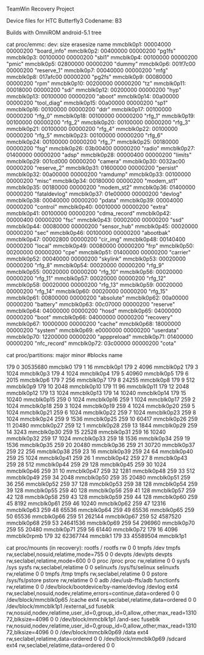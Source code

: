 TeamWin Recovery Project

Device files for HTC Butterfly3 
Codename: B3

Builds with OmniROM android-5.1 tree

cat proc/emmc:
dev:        size     erasesize name
mmcblk0p1: 00004000  00000200  "board_info"
mmcblk0p2: 00400000  00000200  "pg1fs"
mmcblk0p3: 00100000  00000200  "sbl1"
mmcblk0p4: 00100000  00000200  "pmic"
mmcblk0p5: 02800000  00000200  "dummy"
mmcblk0p6: 001f7c00  00000200  "reserve_1"
mmcblk0p7: 00040000  00000200  "mfg"
mmcblk0p8: 017afc00  00000200  "pg2fs"
mmcblk0p9: 00080000  00000200  "rpm"
mmcblk0p10: 00200000  00000200  "tz"
mmcblk0p11: 00018000  00000200  "sdi"
mmcblk0p12: 00200000  00000200  "hyp"
mmcblk0p13: 00100000  00000200  "aboot"
mmcblk0p14: 00a00000  00000200  "tool_diag"
mmcblk0p15: 00a00000  00000200  "sp1"
mmcblk0p16: 00100000  00000200  "ddr"
mmcblk0p17: 00100000  00000200  "rfg_0"
mmcblk0p18: 00100000  00000200  "rfg_1"
mmcblk0p19: 00100000  00000200  "rfg_2"
mmcblk0p20: 00100000  00000200  "rfg_3"
mmcblk0p21: 00100000  00000200  "rfg_4"
mmcblk0p22: 00100000  00000200  "rfg_5"
mmcblk0p23: 00100000  00000200  "rfg_6"
mmcblk0p24: 00100000  00000200  "rfg_7"
mmcblk0p25: 00180000  00000200  "fsg"
mmcblk0p26: 03b00400  00000200  "radio"
mmcblk0p27: 01400000  00000200  "adsp"
mmcblk0p28: 00000400  00000200  "limits"
mmcblk0p29: 001cd000  00000200  "camera"
mmcblk0p30: 0032ac00  00000200  "reserve_2"
mmcblk0p31: 01600000  00000200  "persist"
mmcblk0p32: 00a00000  00000200  "ramdump"
mmcblk0p33: 00100000  00000200  "misc"
mmcblk0p34: 00180000  00000200  "modem_st1"
mmcblk0p35: 00180000  00000200  "modem_st2"
mmcblk0p36: 01400000  00000200  "fataldevlog"
mmcblk0p37: 01e00000  00000200  "devlog"
mmcblk0p38: 00040000  00000200  "pdata"
mmcblk0p39: 00004000  00000200  "control"
mmcblk0p40: 00010000  00000200  "extra"
mmcblk0p41: 00100000  00000200  "cdma_record"
mmcblk0p42: 00000400  00000200  "fsc"
mmcblk0p43: 00002000  00000200  "ssd"
mmcblk0p44: 00080000  00000200  "sensor_hub"
mmcblk0p45: 00020000  00000200  "sec"
mmcblk0p46: 00100000  00000200  "abootbak"
mmcblk0p47: 00002800  00000200  "cir_img"
mmcblk0p48: 00140400  00000200  "local"
mmcblk0p49: 00080000  00000200  "frp"
mmcblk0p50: 00200000  00000200  "cpe"
mmcblk0p51: 01400000  00000200  "carrier"
mmcblk0p52: 00040000  00000200  "skylink"
mmcblk0p53: 00020000  00000200  "rfg_8"
mmcblk0p54: 00020000  00000200  "rfg_9"
mmcblk0p55: 00020000  00000200  "rfg_10"
mmcblk0p56: 00020000  00000200  "rfg_11"
mmcblk0p57: 00020000  00000200  "rfg_12"
mmcblk0p58: 00020000  00000200  "rfg_13"
mmcblk0p59: 00020000  00000200  "rfg_14"
mmcblk0p60: 00020000  00000200  "rfg_15"
mmcblk0p61: 00800000  00000200  "absolute"
mmcblk0p62: 00a00000  00000200  "battery"
mmcblk0p63: 00c07000  00000200  "reserve"
mmcblk0p64: 04000000  00000200  "hosd"
mmcblk0p65: 04000000  00000200  "boot"
mmcblk0p66: 04000000  00000200  "recovery"
mmcblk0p67: 10000000  00000200  "cache"
mmcblk0p68: 18000000  00000200  "system"
mmcblk0p69: e0000000  00000200  "userdata"
mmcblk0p70: 12200000  00000200  "apppreload"
mmcblk0p71: 01400000  00000200  "nfc_record"
mmcblk0p72: 03c00000  00000200  "cota"

cat proc/partitions:
major minor  #blocks  name

 179        0   30535680 mmcblk0
 179        1         16 mmcblk0p1
 179        2       4096 mmcblk0p2
 179        3       1024 mmcblk0p3
 179        4       1024 mmcblk0p4
 179        5      40960 mmcblk0p5
 179        6       2015 mmcblk0p6
 179        7        256 mmcblk0p7
 179        8      24255 mmcblk0p8
 179        9        512 mmcblk0p9
 179       10       2048 mmcblk0p10
 179       11         96 mmcblk0p11
 179       12       2048 mmcblk0p12
 179       13       1024 mmcblk0p13
 179       14      10240 mmcblk0p14
 179       15      10240 mmcblk0p15
 259        0       1024 mmcblk0p16
 259        1       1024 mmcblk0p17
 259        2       1024 mmcblk0p18
 259        3       1024 mmcblk0p19
 259        4       1024 mmcblk0p20
 259        5       1024 mmcblk0p21
 259        6       1024 mmcblk0p22
 259        7       1024 mmcblk0p23
 259        8       1024 mmcblk0p24
 259        9       1536 mmcblk0p25
 259       10      60417 mmcblk0p26
 259       11      20480 mmcblk0p27
 259       12          1 mmcblk0p28
 259       13       1844 mmcblk0p29
 259       14       3243 mmcblk0p30
 259       15      22528 mmcblk0p31
 259       16      10240 mmcblk0p32
 259       17       1024 mmcblk0p33
 259       18       1536 mmcblk0p34
 259       19       1536 mmcblk0p35
 259       20      20480 mmcblk0p36
 259       21      30720 mmcblk0p37
 259       22        256 mmcblk0p38
 259       23         16 mmcblk0p39
 259       24         64 mmcblk0p40
 259       25       1024 mmcblk0p41
 259       26          1 mmcblk0p42
 259       27          8 mmcblk0p43
 259       28        512 mmcblk0p44
 259       29        128 mmcblk0p45
 259       30       1024 mmcblk0p46
 259       31         10 mmcblk0p47
 259       32       1281 mmcblk0p48
 259       33        512 mmcblk0p49
 259       34       2048 mmcblk0p50
 259       35      20480 mmcblk0p51
 259       36        256 mmcblk0p52
 259       37        128 mmcblk0p53
 259       38        128 mmcblk0p54
 259       39        128 mmcblk0p55
 259       40        128 mmcblk0p56
 259       41        128 mmcblk0p57
 259       42        128 mmcblk0p58
 259       43        128 mmcblk0p59
 259       44        128 mmcblk0p60
 259       45       8192 mmcblk0p61
 259       46      10240 mmcblk0p62
 259       47      12316 mmcblk0p63
 259       48      65536 mmcblk0p64
 259       49      65536 mmcblk0p65
 259       50      65536 mmcblk0p66
 259       51     262144 mmcblk0p67
 259       52    4587520 mmcblk0p68
 259       53   24641536 mmcblk0p69
 259       54     296960 mmcblk0p70
 259       55      20480 mmcblk0p71
 259       56      61440 mmcblk0p72
 179       16       4096 mmcblk0rpmb
 179       32   62367744 mmcblk1
 179       33   45589504 mmcblk1p1

cat proc/mounts (in recovery):
rootfs / rootfs rw 0 0
tmpfs /dev tmpfs rw,seclabel,nosuid,relatime,mode=755 0 0
devpts /dev/pts devpts rw,seclabel,relatime,mode=600 0 0
proc /proc proc rw,relatime 0 0
sysfs /sys sysfs rw,seclabel,relatime 0 0
selinuxfs /sys/fs/selinux selinuxfs rw,relatime 0 0
tmpfs /tmp tmpfs rw,seclabel,relatime 0 0
pstore /sys/fs/pstore pstore rw,relatime 0 0
adb /dev/usb-ffs/adb functionfs rw,relatime 0 0
/dev/block/bootdevice/by-name/devlog /devlog ext4 rw,seclabel,nosuid,nodev,relatime,errors=continue,data=ordered 0 0
/dev/block/mmcblk0p65 /cache ext4 rw,seclabel,relatime,data=ordered 0 0
/dev/block/mmcblk1p1 /external_sd fuseblk rw,nosuid,nodev,relatime,user_id=0,group_id=0,allow_other,max_read=131072,blksize=4096 0 0
/dev/block/mmcblk1p1 /and-sec fuseblk rw,nosuid,nodev,relatime,user_id=0,group_id=0,allow_other,max_read=131072,blksize=4096 0 0
/dev/block/mmcblk0p69 /data ext4 rw,seclabel,relatime,data=ordered 0 0
/dev/block/mmcblk0p69 /sdcard ext4 rw,seclabel,relatime,data=ordered 0 0

